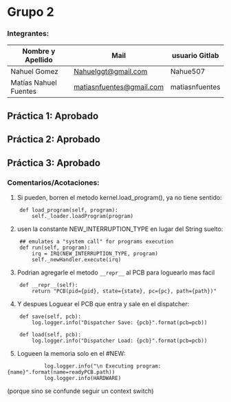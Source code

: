 # Grupo 2

### Integrantes:

| Nombre y Apellido              |      Mail                      |     usuario Gitlab   |
| -----------------------------  | ------------------------------ | -------------------  |
| Nahuel Gomez                   |  Nahuelggt@gmail.com           |  Nahue507            |
| Matías Nahuel Fuentes          |  matiasnfuentes@gmail.com      |  matiasnfuentes      |


## Práctica 1: Aprobado

## Práctica 2: Aprobado

## Práctica 3: Aprobado

### Comentarios/Acotaciones: 

1) Si pueden, borren el metodo kernel.load_program(), ya no tiene sentido:

```
    def load_program(self, program):
        self._loader.loadProgram(program)
```


2) usen la constante NEW_INTERRUPTION_TYPE en lugar del String suelto: 
```
    ## emulates a "system call" for programs execution
    def run(self, program):
        irq = IRQ(NEW_INTERRUPTION_TYPE, program)
        self._newHandler.execute(irq)
```

3) Podrian agregarle el metodo ```__repr__``` al PCB para loguearlo mas facil
```
    def __repr__(self):
        return "PCB(pid={pid}, state={state}, pc={pc}, path={path})"
```

4) Y despues Loguear el PCB que entra y sale en el dispatcher:
```
    def save(self, pcb):
        log.logger.info("Dispatcher Save: {pcb}".format(pcb=pcb))

    def load(self, pcb):
        log.logger.info("Dispatcher Load: {pcb}".format(pcb=pcb))
```

5)  Logueen la memoria solo en el #NEW:
```
            log.logger.info("\n Executing program: {name}".format(name=readyPCB.path))
            log.logger.info(HARDWARE)
```
  (porque sino se confunde seguir un context switch)

